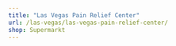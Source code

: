 ```yaml
---
title: "Las Vegas Pain Relief Center"
url: /las-vegas/las-vegas-pain-relief-center/
shop: Supermarkt
---
```

